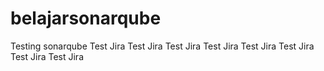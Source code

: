 # belajarsonarqube
Testing sonarqube
Test Jira
Test Jira
Test Jira
Test Jira
Test Jira
Test Jira
Test Jira
Test Jira